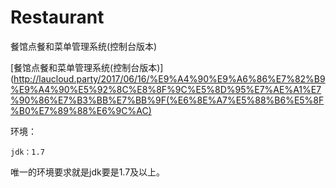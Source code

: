 # Restaurant
餐馆点餐和菜单管理系统(控制台版本)

[餐馆点餐和菜单管理系统(控制台版本)](http://laucloud.party/2017/06/16/%E9%A4%90%E9%A6%86%E7%82%B9%E9%A4%90%E5%92%8C%E8%8F%9C%E5%8D%95%E7%AE%A1%E7%90%86%E7%B3%BB%E7%BB%9F(%E6%8E%A7%E5%88%B6%E5%8F%B0%E7%89%88%E6%9C%AC)

环境：

	jdk：1.7

唯一的环境要求就是jdk要是1.7及以上。